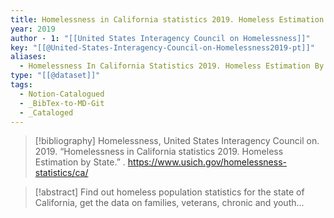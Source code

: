 ```yaml
---
title: Homelessness in California statistics 2019. Homeless Estimation by State
year: 2019
author - 1: "[[United States Interagency Council on Homelessness]]"
key: "[[@United-States-Interagency-Council-on-Homelessness2019-pt]]"
aliases:
  - Homelessness In California Statistics 2019. Homeless Estimation By State
type: "[[@dataset]]"
tags:
  - Notion-Catalogued
  - _BibTex-to-MD-Git
  - _Cataloged
---
```


> [!bibliography]
> Homelessness, United States Interagency Council on. 2019. “Homelessness in California statistics 2019. Homeless Estimation by State.” . https://www.usich.gov/homelessness-statistics/ca/

> [!abstract]
> Find out homeless population statistics for the state of California, get the data on families, veterans, chronic and youth...